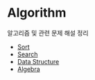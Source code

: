 # Algorithm
알고리즘 및 관련 문제 해설 정리

* [Sort](/Algorithm/Sort/README.md)
* [Search]()
* [Data Structure]()
* [Algebra](/Algorithm/Algebra/README.md)
